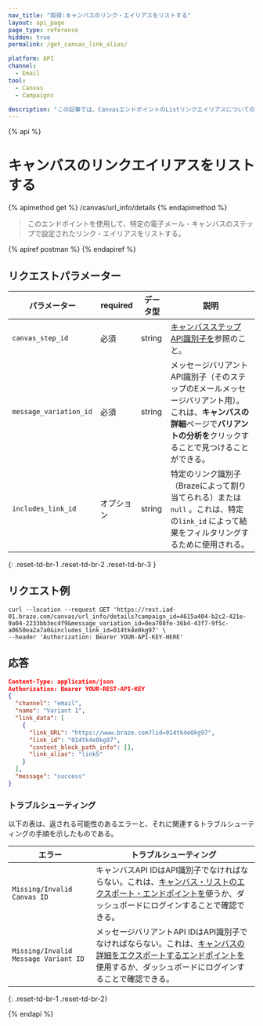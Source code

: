 ```yaml
---
nav_title: "取得:キャンバスのリンク・エイリアスをリストする"
layout: api_page
page_type: reference
hidden: true
permalink: /get_canvas_link_alias/

platform: API
channel:
  - Email
tool:
  - Canvas
  - Campaigns

description: "この記事では、CanvasエンドポイントのListリンクエイリアスについての詳細を概説する。"
---
```

{% api %}
# キャンバスのリンクエイリアスをリストする
{% apimethod get %}
/canvas/url_info/details
{% endapimethod %}

> このエンドポイントを使用して、特定の電子メール・キャンバスのステップで設定されたリンク・エイリアスをリストする。

{% apiref postman %}  {% endapiref %}

## リクエストパラメーター

| パラメーター | required | データ型 | 説明 |
|---|---|---|---|
| `canvas_step_id` | 必須 | string | [キャンバスステップAPI識別子を]({{site.baseurl}}/api/identifier_types/#canvas-api-identifier)参照のこと。 |
| `message_variation_id ` | 必須 | string | メッセージバリアントAPI識別子（そのステップのEメールメッセージバリアント用）。これは、**キャンバスの詳細**ページで**バリアントの分析を**クリックすることで見つけることができる。 |
| `includes_link_id` | オプション | string | 特定のリンク識別子（Brazeによって割り当てられる）または`null` 。これは、特定の`link_id` によって結果をフィルタリングするために使用される。 |
{: .reset-td-br-1 .reset-td-br-2 .reset-td-br-3 }

## リクエスト例

```
curl --location --request GET 'https://rest.iad-01.braze.com/canvas/url_info/details?campaign_id=4615a404-b2c2-421e-9a04-2233bb3ec4f9&message_variation_id=0ea708fe-36b4-43f7-9f5c-a0650ea2a7a0&includes_link_id=014tk4e0kg97' \
--header 'Authorization: Bearer YOUR-API-KEY-HERE'
```

## 応答

```json
Content-Type: application/json
Authorization: Bearer YOUR-REST-API-KEY
{
  "channel": "email",
  "name": "Variant 1",
  "link_data": [
    {
      "link_URL": "https://www.braze.com?lid=014tk4e0kg97",
      "link_id": "014tk4e0kg97",
      "content_block_path_info": [],
      "link_alias": "link5"
    }
  ],
  "message": "success"
}
```

### トラブルシューティング

以下の表は、返される可能性のあるエラーと、それに関連するトラブルシューティングの手順を示したものである。

| エラー | トラブルシューティング |
| --- | --- |
| `Missing/Invalid Canvas ID` | キャンバスAPI IDはAPI識別子でなければならない。これは、[キャンバス・リストのエクスポート・エンドポイントを]({{site.baseurl}}/api/endpoints/export/canvas/get_canvases/)使うか、ダッシュボードにログインすることで確認できる。 |
| `Missing/Invalid Message Variant ID` | メッセージバリアントAPI IDはAPI識別子でなければならない。これは、[キャンバスの詳細をエクスポートするエンドポイントを]({{site.baseurl}}/api/endpoints/export/canvas/get_canvas_details/)使用するか、ダッシュボードにログインすることで確認できる。 |
{: .reset-td-br-1 .reset-td-br-2}

{% endapi %}
